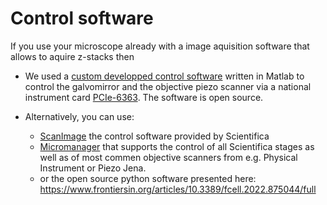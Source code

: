 # Control software

If you use your microscope already with a image aquisition software that allows to aquire z-stacks then 


* We used a [custom developped control software](https://github.com/LaboJeanPerrin/Lightsheet) written in Matlab to control the galvomirror and the objective piezo scanner via a national instrument card [PCIe-6363](https://www.ni.com/fr-fr/support/model.pcie-6363.html). The software is open source. 

* Alternatively, you can use:
    *  [ScanImage](https://www.scientifica.uk.com/products/vidrio-technologies-scanimage) the control software provided by Scientifica   
    *  [Micromanager](https://micro-manager.org/) that supports the control of all Scientifica stages as well as of most commen objective scanners from e.g. Physical Instrument or Piezo Jena.
    *  or the open source python software presented here: https://www.frontiersin.org/articles/10.3389/fcell.2022.875044/full
